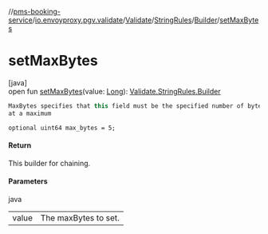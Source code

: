 //[pms-booking-service](../../../../../index.md)/[io.envoyproxy.pgv.validate](../../../index.md)/[Validate](../../index.md)/[StringRules](../index.md)/[Builder](index.md)/[setMaxBytes](set-max-bytes.md)

# setMaxBytes

[java]\
open fun [setMaxBytes](set-max-bytes.md)(value: [Long](https://kotlinlang.org/api/core/kotlin-stdlib/kotlin/-long/index.html)): [Validate.StringRules.Builder](index.md)

```kotlin
MaxBytes specifies that this field must be the specified number of bytes
at a maximum

```
`optional uint64 max_bytes = 5;`

#### Return

This builder for chaining.

#### Parameters

java

| | |
|---|---|
| value | The maxBytes to set. |